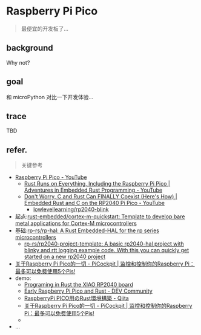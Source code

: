 # Raspberry Pi Pico
> 最便宜的开发板了...

## background

Why not?

## goal

和 microPython 对比一下开发体验...

## trace

TBD

## refer.
> 关键参考

- [Raspberry Pi Pico - YouTube](https://www.youtube.com/watch?v=JhajoAyP8e4&list=PLc7W4b0WHTAV6EYRVayb9c9dEsq-NeXAt&pp=iAQB)
    - [Rust Runs on Everything, Including the Raspberry Pi Pico | Adventures in Embedded Rust Programming - YouTube](https://www.youtube.com/watch?v=Yi0WRF5WPFw&list=PLc7W4b0WHTAV6EYRVayb9c9dEsq-NeXAt&index=10)
    - [Don't Worry, C and Rust Can FINALLY Coexist (Here's How) | Embedded Rust and C on the RP2040 Pi Pico - YouTube](https://www.youtube.com/watch?v=zSWkrpu8KBA)
        - [lowlevellearning/rp2040-blink](https://github.com/lowlevellearning/rp2040-blink/commit/0448080d39785592e857d699269c9cc8f13f669f)
- 起点:[rust-embedded/cortex-m-quickstart: Template to develop bare metal applications for Cortex-M microcontrollers](https://github.com/rust-embedded/cortex-m-quickstart)
- 基础:[rp-rs/rp-hal: A Rust Embedded-HAL for the rp series microcontrollers](https://github.com/rp-rs/rp-hal)
    - [rp-rs/rp2040-project-template: A basic rp2040-hal project with blinky and rtt logging example code. With this you can quickly get started on a new rp2040 project](https://github.com/rp-rs/rp2040-project-template/releases)
- [关于Raspberry Pi Pico的一切 - PiCockpit | 监控和控制你的Raspberry Pi：最多可以免费使用5个Pis!](https://picockpit.com/raspberry-pi/zh/2020/11/)
- demo:
    - [Programing in Rust the XIAO RP2040 board](https://tutoduino.fr/en/tutorials/programing-in-rust-the-xiao-rp2040-board/)
    - [Early Raspberry Pi Pico and Rust - DEV Community](https://dev.to/jeikabu/early-raspberry-pi-pico-and-rust-4c2a)
    - [RaspberryPi PICO用のRust環境構築 - Qiita](https://qiita.com/Toshiaki0315/items/e6b4ba01623eaa5273a8#%E5%8F%82%E8%80%83%E3%82%B5%E3%82%A4%E3%83%88)
    - [关于Raspberry Pi Pico的一切 - PiCockpit | 监控和控制你的Raspberry Pi：最多可以免费使用5个Pis!](https://picockpit.com/raspberry-pi/zh/2020/11/)
    - 
- ...
